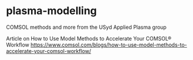 # plasma-modelling
COMSOL methods and more from the USyd Applied Plasma group


Article on How to Use Model Methods to Accelerate Your COMSOL® Workflow
https://www.comsol.com/blogs/how-to-use-model-methods-to-accelerate-your-comsol-workflow/
